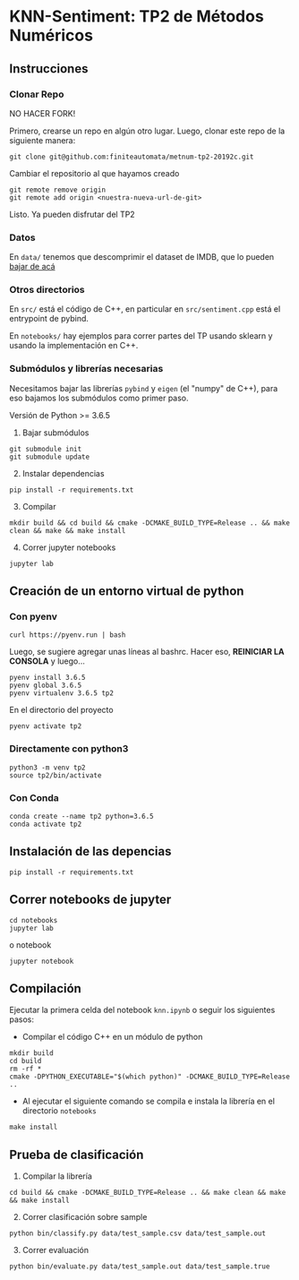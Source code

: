 # KNN-Sentiment: TP2 de Métodos Numéricos

## Instrucciones


### Clonar Repo

NO HACER FORK! 

Primero, crearse un repo en algún otro lugar. Luego, clonar este repo de la siguiente manera:

```
git clone git@github.com:finiteautomata/metnum-tp2-20192c.git
```

Cambiar el repositorio al que hayamos creado

```
git remote remove origin
git remote add origin <nuestra-nueva-url-de-git>
```

Listo. Ya pueden disfrutar del TP2

### Datos

En `data/` tenemos que descomprimir el dataset de IMDB, que lo pueden [bajar de acá](https://campus.exactas.uba.ar/pluginfile.php/143556/course/section/19842/imdb.tar.gz)

### Otros directorios

En `src/` está el código de C++, en particular en `src/sentiment.cpp` está el entrypoint de pybind.

En `notebooks/` hay ejemplos para correr partes del TP usando sklearn y usando la implementación en C++.

### Submódulos y librerías necesarias
Necesitamos bajar las librerías `pybind` y `eigen` (el "numpy" de C++), para eso bajamos los submódulos como primer paso.

Versión de Python >= 3.6.5

1. Bajar submódulos
```
git submodule init
git submodule update
```
2. Instalar dependencias
```
pip install -r requirements.txt
```

3. Compilar
```
mkdir build && cd build && cmake -DCMAKE_BUILD_TYPE=Release .. && make clean && make && make install
```
4. Correr jupyter notebooks
```
jupyter lab
```

## Creación de un entorno virtual de python

### Con pyenv

```
curl https://pyenv.run | bash
```

Luego, se sugiere agregar unas líneas al bashrc. Hacer eso, **REINICIAR LA CONSOLA** y luego...

```
pyenv install 3.6.5
pyenv global 3.6.5
pyenv virtualenv 3.6.5 tp2
```

En el directorio del proyecto

```
pyenv activate tp2
```

### Directamente con python3
```
python3 -m venv tp2
source tp2/bin/activate
```

### Con Conda
```
conda create --name tp2 python=3.6.5
conda activate tp2
```

## Instalación de las depencias
```
pip install -r requirements.txt
```

## Correr notebooks de jupyter

```
cd notebooks
jupyter lab
```
o  notebook
```
jupyter notebook
```


## Compilación
Ejecutar la primera celda del notebook `knn.ipynb` o seguir los siguientes pasos:


- Compilar el código C++ en un módulo de python
```
mkdir build
cd build
rm -rf *
cmake -DPYTHON_EXECUTABLE="$(which python)" -DCMAKE_BUILD_TYPE=Release ..
```
- Al ejecutar el siguiente comando se compila e instala la librería en el directorio `notebooks`
```
make install
```

## Prueba de clasificación

1. Compilar la librería

```
cd build && cmake -DCMAKE_BUILD_TYPE=Release .. && make clean && make && make install
```

2. Correr clasificación sobre sample

```
python bin/classify.py data/test_sample.csv data/test_sample.out
```

3. Correr evaluación

```
python bin/evaluate.py data/test_sample.out data/test_sample.true
```


